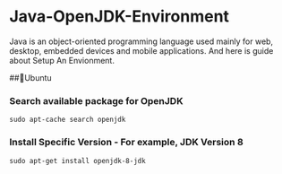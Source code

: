 # Java-OpenJDK-Environment
Java is an object-oriented programming language used mainly for web, desktop, embedded devices and mobile applications. And here is guide about Setup An Envionment.

##📌Ubuntu
### Search available package for OpenJDK
```
sudo apt-cache search openjdk
```

### Install Specific Version - For example, JDK Version 8
```
sudo apt-get install openjdk-8-jdk
```
